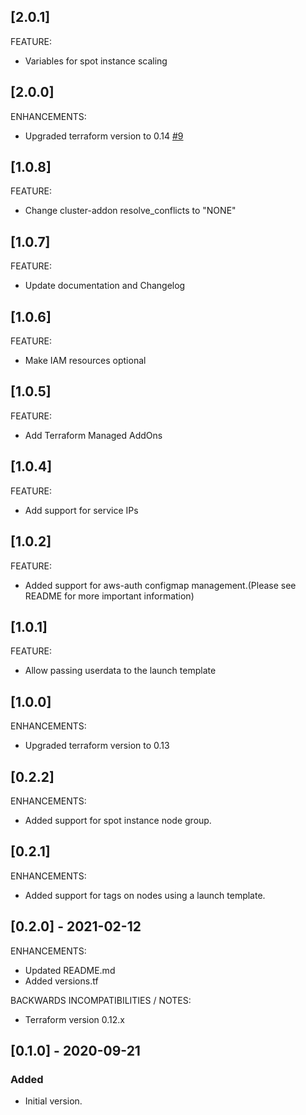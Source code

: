 ## [2.0.1]
FEATURE:
* Variables for spot instance scaling

## [2.0.0]
ENHANCEMENTS:
* Upgraded terraform version to 0.14
[#9](https://generic/tf-modules/tf-mod-aws-eks/-/issues/9)

## [1.0.8]
FEATURE:   
* Change cluster-addon resolve_conflicts to "NONE"

## [1.0.7]
FEATURE:   
* Update documentation and Changelog

## [1.0.6]
FEATURE:   
* Make IAM resources optional

## [1.0.5]
FEATURE:   
* Add Terraform Managed AddOns

## [1.0.4]
FEATURE:   
* Add support for service IPs

## [1.0.2]
FEATURE:
* Added support for aws-auth configmap management.(Please see README for more important information)

## [1.0.1]
FEATURE:
* Allow passing userdata to the launch template

## [1.0.0]
ENHANCEMENTS:
* Upgraded terraform version to 0.13

## [0.2.2]
ENHANCEMENTS:
* Added support for spot instance node group.

## [0.2.1]
ENHANCEMENTS:
* Added support for tags on nodes using a launch template.

## [0.2.0] - 2021-02-12

ENHANCEMENTS:
* Updated README.md
* Added versions.tf

BACKWARDS INCOMPATIBILITIES / NOTES:
* Terraform version 0.12.x

## [0.1.0] - 2020-09-21

### Added

- Initial version.
